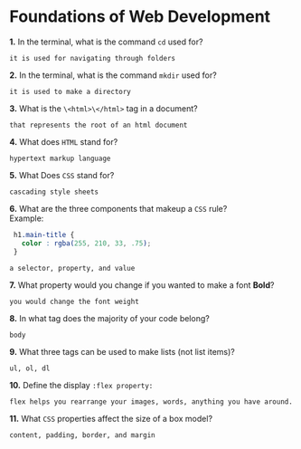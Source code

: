 # Foundations of Web Development

**1.** In the terminal, what is the command `cd` used for?
<!-- enter you answer in the space below -->
```
it is used for navigating through folders
```

**2.** In the terminal, what is the command `mkdir` used for?
<!-- enter you answer in the space below -->
```
it is used to make a directory
```

**3.** What is the `\<html>\</html>` tag in a document?
<!-- enter you answer in the space below -->
```
that represents the root of an html document
```

**4.** What does `HTML` stand for?
<!-- enter you answer in the space below -->
```
hypertext markup language
```

**5.** What Does `CSS` stand for?
<!-- enter you answer in the space below -->
```
cascading style sheets
```

**6.** What are the three components that makeup a `CSS` rule? <br> Example:
```css
 h1.main-title {
   color : rgba(255, 210, 33, .75);
 }
```
<!-- enter you answer in the space below -->
```
a selector, property, and value
```

**7.** What property would you change if you wanted to make a font **Bold**?
<!-- enter you answer in the space below -->
```
you would change the font weight
```

**8.** In what tag does the majority of your code belong?
<!-- enter you answer in the space below -->
```
body
```

**9.** What three tags can be used to make lists (not list items)?
<!-- enter you answer in the space below -->
```
ul, ol, dl
```

**10.** Define the display `:flex property:`
<!-- enter you answer in the space below -->
```
flex helps you rearrange your images, words, anything you have around. 
```

**11.** What `CSS` properties affect the size of a box model?
<!-- enter you answer in the space below -->
```
content, padding, border, and margin
```
